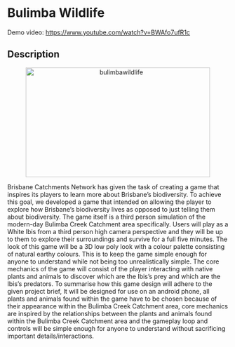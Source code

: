 # Bulimba Wildlife

Demo video: https://www.youtube.com/watch?v=BWAfo7ufR1c

## Description
<p align="center">
  <img src="https://github.com/user-attachments/assets/2672249f-8f3a-471b-a585-99e37c05291e" alt="bulimbawildlife" width="420" height="250">
</p>

Brisbane Catchments Network has given the task of creating a game that inspires its players to learn more about Brisbane’s biodiversity. To achieve this goal, we developed a game that intended on allowing the player to explore how Brisbane’s biodiversity lives as opposed to just telling them about biodiversity. The game itself is a third person simulation of the modern-day Bulimba Creek Catchment area specifically. Users will play as a White Ibis from a third person high camera perspective and they will be up to them to explore their surroundings and survive for a full five minutes. The look of this game will be a 3D low poly look with a colour palette consisting of natural earthy colours. This is to keep the game simple enough for anyone to understand while not being too unrealistically simple. The core mechanics of the game will consist of the player interacting with native plants and animals to discover which are the Ibis’s prey and which are the Ibis’s predators. To summarise how this game design will adhere to the given project brief, It will be designed for use on an android phone, all plants and animals found within the game have to be chosen because of their appearance within the Bulimba Creek Catchment area, core mechanics are inspired by the relationships between the plants and animals found within the Bulimba Creek Catchment area and the gameplay loop and controls will be simple enough for anyone to understand without sacrificing important details/interactions.
